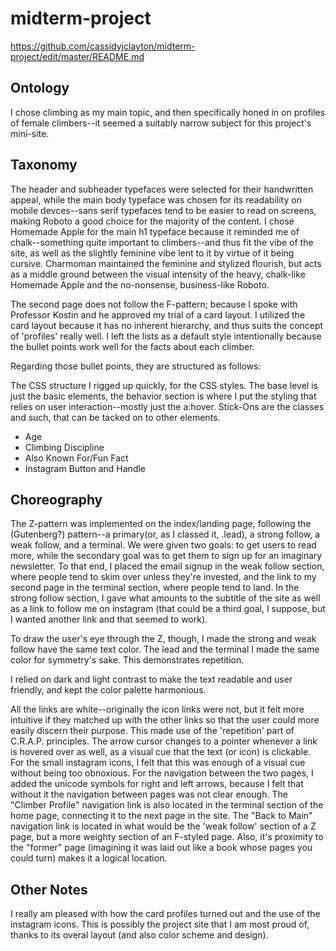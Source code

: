 # midterm-project
https://github.com/cassidyjclayton/midterm-project/edit/master/README.md  

## Ontology  
I chose climbing as my main topic, and then specifically honed in on profiles of female climbers--it seemed a suitably narrow subject for this project's mini-site. 

## Taxonomy  

The header and subheader typefaces were selected for their handwritten appeal, while the main body typeface  was chosen for its readability on mobile devces--sans serif typefaces tend to be easier to read on screens, making Roboto a good choice for the majority of the content. I chose Homemade Apple for the main h1 typeface because it reminded me of chalk--something quite important to climbers--and thus fit the vibe of the site, as well as the slightly feminine vibe lent to it by virtue of it being cursive. Charmoman maintained the feminine and stylized flourish, but acts as a middle ground between the visual intensity of the heavy, chalk-like Homemade Apple and the no-nonsense, business-like Roboto.
  
The second page does not follow the F-pattern; because I spoke with Professor Kostin and he approved my trial of a card layout.
I utilized the card layout because it has no inherent hierarchy, and thus suits the concept of 'profiles' really well. I left the lists as a default style intentionally because the bullet points work well for the facts about each climber.  

Regarding those bullet points, they are structured as follows: 

The CSS structure I rigged up quickly, for the CSS styles. The base level is just the basic elements, the behavior section
is where I put the styling that relies on user interaction--mostly just the a:hover. Stick-Ons are the classes and such, that
can be tacked on to other elements. 

* Age  
* Climbing Discipline  
* Also Known For/Fun Fact  
* Instagram Button and Handle  


## Choreography
The Z-pattern was implemented on the index/landing page, following the (Gutenberg?) pattern--a primary(or, as I classed it,
.lead), a strong follow, a weak follow, and a terminal. We were given two goals: to get users to read more, while the secondary
goal was to get them to sign up for an imaginary newsletter. To that end, I placed the email signup in the weak follow section,
where people tend to skim over unless they're invested, and the link to my second page in the terminal section, 
where people tend to land. In the strong follow section, I gave what amounts to the subtitle of the site as well as a link to 
follow me on instagram (that could be a third goal, I suppose, but I wanted another link and that seemed to work).  
  
To draw the user's eye through the Z, though, I made the strong and weak follow have the same text color. The lead and 
the terminal I made the same color for symmetry's sake. This demonstrates repetition. 

I relied on dark and light contrast to make the text readable and user friendly, and  kept the color palette harmonious.

All the links are white--originally the icon links were not, but it felt more intuitive if they matched up with the other links so that the user could more easily discern their purpose. This made use of the 'repetition' part of C.R.A.P. principles. The arrow cursor changes to a pointer whenever a link is hovered over as well, as a visual cue that the text (or icon) is clickable. For the small instagram icons, I felt that this was enough of a visual cue without being too obnoxious. For the navigation between the two pages, I added the unicode symbols for right and left arrows, because I felt that without it the navigation between pages was not clear enough. The "Climber Profile" navigation link is also located in the terminal section of the home page, connecting it to the next page in the site. The "Back to Main" navigation link is located in what would be the 'weak follow' section of a Z page, but a more weighty section of an F-styled page. Also, it's proximity to the "former" page (imagining it was laid out like a book whose pages you could turn) makes it a logical location. 

## Other Notes  

I really am pleased with how the card profiles turned out and the use of the instagram icons. This is possibly the project site that I am most proud of, thanks to its overal layout (and also color scheme and design). 
